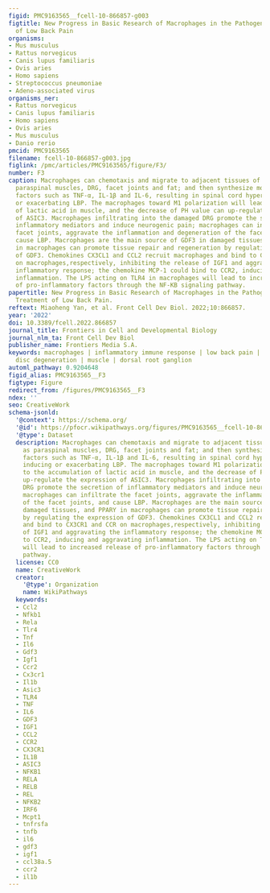 ```yaml
---
figid: PMC9163565__fcell-10-866857-g003
figtitle: New Progress in Basic Research of Macrophages in the Pathogenesis and Treatment
  of Low Back Pain
organisms:
- Mus musculus
- Rattus norvegicus
- Canis lupus familiaris
- Ovis aries
- Homo sapiens
- Streptococcus pneumoniae
- Adeno-associated virus
organisms_ner:
- Rattus norvegicus
- Canis lupus familiaris
- Homo sapiens
- Ovis aries
- Mus musculus
- Danio rerio
pmcid: PMC9163565
filename: fcell-10-866857-g003.jpg
figlink: /pmc/articles/PMC9163565/figure/F3/
number: F3
caption: Macrophages can chemotaxis and migrate to adjacent tissues of IVD such as
  paraspinal muscles, DRG, facet joints and fat; and then synthesize more pro-inflammatory
  factors such as TNF-α, IL-1β and IL-6, resulting in spinal cord hyperalgesia, inducing
  or exacerbating LBP. The macrophages toward M1 polarization will lead to the accumulation
  of lactic acid in muscle, and the decrease of PH value can up-regulate the expression
  of ASIC3. Macrophages infiltrating into the damaged DRG promote the secretion of
  inflammatory mediators and induce neurogenic pain; macrophages can infiltrate the
  facet joints, aggravate the inflammation and degeneration of the facet joints, and
  cause LBP. Macrophages are the main source of GDF3 in damaged tissues, and PPARY
  in macrophages can promote tissue repair and regeneration by regulating the expression
  of GDF3. Chemokines CX3CL1 and CCL2 recruit macrophages and bind to CX3CR1 and CCR
  on macrophages,respectively, inhibiting the release of IGF1 and aggravating the
  inflammatory response; the chemokine MCP-1 could bind to CCR2, inducing and aggravating
  inflammation. The LPS acting on TLR4 in macrophages will lead to increased release
  of pro-inflammatory factors through the NF-KB signaling pathway.
papertitle: New Progress in Basic Research of Macrophages in the Pathogenesis and
  Treatment of Low Back Pain.
reftext: Miaoheng Yan, et al. Front Cell Dev Biol. 2022;10:866857.
year: '2022'
doi: 10.3389/fcell.2022.866857
journal_title: Frontiers in Cell and Developmental Biology
journal_nlm_ta: Front Cell Dev Biol
publisher_name: Frontiers Media S.A.
keywords: macrophages | inflammatory immune response | low back pain | intervertebral
  disc degeneration | muscle | dorsal root ganglion
automl_pathway: 0.9204648
figid_alias: PMC9163565__F3
figtype: Figure
redirect_from: /figures/PMC9163565__F3
ndex: ''
seo: CreativeWork
schema-jsonld:
  '@context': https://schema.org/
  '@id': https://pfocr.wikipathways.org/figures/PMC9163565__fcell-10-866857-g003.html
  '@type': Dataset
  description: Macrophages can chemotaxis and migrate to adjacent tissues of IVD such
    as paraspinal muscles, DRG, facet joints and fat; and then synthesize more pro-inflammatory
    factors such as TNF-α, IL-1β and IL-6, resulting in spinal cord hyperalgesia,
    inducing or exacerbating LBP. The macrophages toward M1 polarization will lead
    to the accumulation of lactic acid in muscle, and the decrease of PH value can
    up-regulate the expression of ASIC3. Macrophages infiltrating into the damaged
    DRG promote the secretion of inflammatory mediators and induce neurogenic pain;
    macrophages can infiltrate the facet joints, aggravate the inflammation and degeneration
    of the facet joints, and cause LBP. Macrophages are the main source of GDF3 in
    damaged tissues, and PPARY in macrophages can promote tissue repair and regeneration
    by regulating the expression of GDF3. Chemokines CX3CL1 and CCL2 recruit macrophages
    and bind to CX3CR1 and CCR on macrophages,respectively, inhibiting the release
    of IGF1 and aggravating the inflammatory response; the chemokine MCP-1 could bind
    to CCR2, inducing and aggravating inflammation. The LPS acting on TLR4 in macrophages
    will lead to increased release of pro-inflammatory factors through the NF-KB signaling
    pathway.
  license: CC0
  name: CreativeWork
  creator:
    '@type': Organization
    name: WikiPathways
  keywords:
  - Ccl2
  - Nfkb1
  - Rela
  - Tlr4
  - Tnf
  - Il6
  - Gdf3
  - Igf1
  - Ccr2
  - Cx3cr1
  - Il1b
  - Asic3
  - TLR4
  - TNF
  - IL6
  - GDF3
  - IGF1
  - CCL2
  - CCR2
  - CX3CR1
  - IL1B
  - ASIC3
  - NFKB1
  - RELA
  - RELB
  - REL
  - NFKB2
  - IRF6
  - Mcpt1
  - tnfrsfa
  - tnfb
  - il6
  - gdf3
  - igf1
  - ccl38a.5
  - ccr2
  - il1b
---
```

